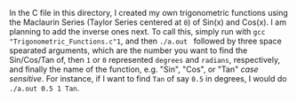 In the C file in this directory, I created my own trigonometric functions using the Maclaurin Series (Taylor Series centered at `0`) of Sin(x) and Cos(x). I am planning to add the inverse ones next. To call this, simply run with `gcc "Trigonometric_Functions.c"1`, and then `./a.out ` followed by three space spearated arguments, which are the number you want to find the Sin/Cos/Tan of, then `1` or `0` represented `degrees` and `radians`, respectively, and finally the name of the function, e.g. "Sin", "Cos", or "Tan" *case sensitive*. For instance, if I want to find `Tan` of say `0.5` in degrees, I would do `./a.out 0.5 1 Tan`.
